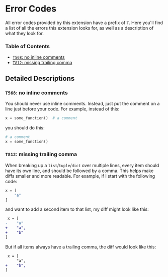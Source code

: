 # Error Codes
All error codes provided by this extension have a prefix of `T`. Here you'll find a list of all the errors this extension looks for, as well as a description of what they look for.

### Table of Contents

- [`T568`: no inline comments](#t568-no-inline-comments)
- [`T812`: missing trailing comma](#t812-missing-trailing-comma)

## Detailed Descriptions

### `T568`: no inline comments
You should never use inline comments. Instead, just put the comment on a line just before your code. For example, instead of this:

```Python
x = some_function()  # a comment
```

you should do this:

```Python
# a comment
x = some_function()
```

### `T812`: missing trailing comma
When breaking up a `list`/`tuple`/`dict` over multiple lines, every item should have its own line, and should be followed by a comma. This helps make diffs smaller and more readable. For example, if I start with the following code:

```Python
x = [
    "a"
]
```

and want to add a second item to that list, my diff might look like this:

```Diff
 x = [
-    "a"
+    "a",
+    "b"
]
```

But if all items always have a trailing comma, the diff would look like this:

```Diff
 x = [
     "a",
+    "b",
]
```
